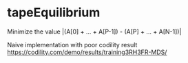 # tapeEquilibrium
Minimize the value |(A[0] + ... + A[P-1]) - (A[P] + ... + A[N-1])|


Naive implementation with poor codility result
https://codility.com/demo/results/training3RH3FR-MDS/
